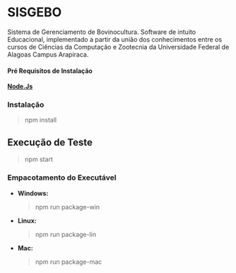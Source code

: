 # SISGEBO
Sistema de Gerenciamento de Bovinocultura.
Software de intuito Educacional, implementado a partir da união dos conhecimentos entre os cursos de Ciências da Computação e Zootecnia da Universidade Federal de Alagoas Campus Arapiraca.

#### Pré Requisitos de Instalação
**[Node.Js](https://nodejs.org/en/download/package-manager/)**

### Instalação
>npm install

## Execução de Teste
>npm start

### Empacotamento do Executável

* **Windows:**
    >npm run package-win

* **Linux:**
    >npm run package-lin

* **Mac:**
    >npm run package-mac
